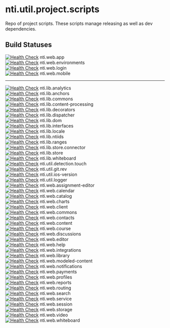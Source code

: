 # nti.util.project.scripts

Repo of project scripts. These scripts manage releasing as well as dev dependencies.

## Build Statuses

[![Health Check](https://github.com/NextThought/nti.web.app/workflows/Project%20Health/badge.svg)](https://github.com/NextThought/nti.web.app/actions) nti.web.app<br/>
[![Health Check](https://github.com/NextThought/nti.web.environments/workflows/Project%20Health/badge.svg)](https://github.com/NextThought/nti.web.environments/actions) nti.web.environments<br/>
[![Health Check](https://github.com/NextThought/nti.web.login/workflows/Project%20Health/badge.svg)](https://github.com/NextThought/nti.web.login/actions) nti.web.login<br/>
[![Health Check](https://github.com/NextThought/nti.web.mobile/workflows/Project%20Health/badge.svg)](https://github.com/NextThought/nti.web.mobile/actions) nti.web.mobile<br/>

---
[![Health Check](https://github.com/NextThought/nti.lib.analytics/workflows/Project%20Health/badge.svg)](https://github.com/NextThought/nti.lib.analytics/actions) nti.lib.analytics<br/>
[![Health Check](https://github.com/NextThought/nti.lib.anchors/workflows/Project%20Health/badge.svg)](https://github.com/NextThought/nti.lib.anchors/actions) nti.lib.anchors<br/>
[![Health Check](https://github.com/NextThought/nti.lib.commons/workflows/Project%20Health/badge.svg)](https://github.com/NextThought/nti.lib.commons/actions) nti.lib.commons<br/>
[![Health Check](https://github.com/NextThought/nti.lib.content-processing/workflows/Project%20Health/badge.svg)](https://github.com/NextThought/nti.lib.content-processing/actions) nti.lib.content-processing<br/>
[![Health Check](https://github.com/NextThought/nti.lib.decorators/workflows/Project%20Health/badge.svg)](https://github.com/NextThought/nti.lib.decorators/actions) nti.lib.decorators<br/>
[![Health Check](https://github.com/NextThought/nti.lib.dispatcher/workflows/Project%20Health/badge.svg)](https://github.com/NextThought/nti.lib.dispatcher/actions) nti.lib.dispatcher<br/>
[![Health Check](https://github.com/NextThought/nti.lib.dom/workflows/Project%20Health/badge.svg)](https://github.com/NextThought/nti.lib.dom/actions) nti.lib.dom<br/>
[![Health Check](https://github.com/NextThought/nti.lib.interfaces/workflows/Project%20Health/badge.svg)](https://github.com/NextThought/nti.lib.interfaces/actions) nti.lib.interfaces<br/>
[![Health Check](https://github.com/NextThought/nti.lib.locale/workflows/Project%20Health/badge.svg)](https://github.com/NextThought/nti.lib.locale/actions) nti.lib.locale<br/>
[![Health Check](https://github.com/NextThought/nti.lib.ntiids/workflows/Project%20Health/badge.svg)](https://github.com/NextThought/nti.lib.ntiids/actions) nti.lib.ntiids<br/>
[![Health Check](https://github.com/NextThought/nti.lib.ranges/workflows/Project%20Health/badge.svg)](https://github.com/NextThought/nti.lib.ranges/actions) nti.lib.ranges<br/>
[![Health Check](https://github.com/NextThought/nti.lib.store.connector/workflows/Project%20Health/badge.svg)](https://github.com/NextThought/nti.lib.store.connector/actions) nti.lib.store.connector<br/>
[![Health Check](https://github.com/NextThought/nti.lib.store/workflows/Project%20Health/badge.svg)](https://github.com/NextThought/nti.lib.store/actions) nti.lib.store<br/>
[![Health Check](https://github.com/NextThought/nti.lib.whiteboard/workflows/Project%20Health/badge.svg)](https://github.com/NextThought/nti.lib.whiteboard/actions) nti.lib.whiteboard<br/>
[![Health Check](https://github.com/NextThought/nti.util.detection.touch/workflows/Project%20Health/badge.svg)](https://github.com/NextThought/nti.util.detection.touch/actions) nti.util.detection.touch<br/>
[![Health Check](https://github.com/NextThought/nti.util.git.rev/workflows/Project%20Health/badge.svg)](https://github.com/NextThought/nti.util.git.rev/actions) nti.util.git.rev<br/>
[![Health Check](https://github.com/NextThought/nti.util.ios-version/workflows/Project%20Health/badge.svg)](https://github.com/NextThought/nti.util.ios-version/actions) nti.util.ios-version<br/>
[![Health Check](https://github.com/NextThought/nti.util.logger/workflows/Project%20Health/badge.svg)](https://github.com/NextThought/nti.util.logger/actions) nti.util.logger<br/>
[![Health Check](https://github.com/NextThought/nti.web.assignment-editor/workflows/Project%20Health/badge.svg)](https://github.com/NextThought/nti.web.assignment-editor/actions) nti.web.assignment-editor<br/>
[![Health Check](https://github.com/NextThought/nti.web.calendar/workflows/Project%20Health/badge.svg)](https://github.com/NextThought/nti.web.calendar/actions) nti.web.calendar<br/>
[![Health Check](https://github.com/NextThought/nti.web.catalog/workflows/Project%20Health/badge.svg)](https://github.com/NextThought/nti.web.catalog/actions) nti.web.catalog<br/>
[![Health Check](https://github.com/NextThought/nti.web.charts/workflows/Project%20Health/badge.svg)](https://github.com/NextThought/nti.web.charts/actions) nti.web.charts<br/>
[![Health Check](https://github.com/NextThought/nti.web.client/workflows/Project%20Health/badge.svg)](https://github.com/NextThought/nti.web.client/actions) nti.web.client<br/>
[![Health Check](https://github.com/NextThought/nti.web.commons/workflows/Project%20Health/badge.svg)](https://github.com/NextThought/nti.web.commons/actions) nti.web.commons<br/>
[![Health Check](https://github.com/NextThought/nti.web.contacts/workflows/Project%20Health/badge.svg)](https://github.com/NextThought/nti.web.contacts/actions) nti.web.contacts<br/>
[![Health Check](https://github.com/NextThought/nti.web.content/workflows/Project%20Health/badge.svg)](https://github.com/NextThought/nti.web.content/actions) nti.web.content<br/>
[![Health Check](https://github.com/NextThought/nti.web.course/workflows/Project%20Health/badge.svg)](https://github.com/NextThought/nti.web.course/actions) nti.web.course<br/>
[![Health Check](https://github.com/NextThought/nti.web.discussions/workflows/Project%20Health/badge.svg)](https://github.com/NextThought/nti.web.discussions/actions) nti.web.discussions<br/>
[![Health Check](https://github.com/NextThought/nti.web.editor/workflows/Project%20Health/badge.svg)](https://github.com/NextThought/nti.web.editor/actions) nti.web.editor<br/>
[![Health Check](https://github.com/NextThought/nti.web.help/workflows/Project%20Health/badge.svg)](https://github.com/NextThought/nti.web.help/actions) nti.web.help<br/>
[![Health Check](https://github.com/NextThought/nti.web.integrations/workflows/Project%20Health/badge.svg)](https://github.com/NextThought/nti.web.integrations/actions) nti.web.integrations<br/>
[![Health Check](https://github.com/NextThought/nti.web.library/workflows/Project%20Health/badge.svg)](https://github.com/NextThought/nti.web.library/actions) nti.web.library<br/>
[![Health Check](https://github.com/NextThought/nti.web.modeled-content/workflows/Project%20Health/badge.svg)](https://github.com/NextThought/nti.web.modeled-content/actions) nti.web.modeled-content<br/>
[![Health Check](https://github.com/NextThought/nti.web.notifications/workflows/Project%20Health/badge.svg)](https://github.com/NextThought/nti.web.notifications/actions) nti.web.notifications<br/>
[![Health Check](https://github.com/NextThought/nti.web.payments/workflows/Project%20Health/badge.svg)](https://github.com/NextThought/nti.web.payments/actions) nti.web.payments<br/>
[![Health Check](https://github.com/NextThought/nti.web.profiles/workflows/Project%20Health/badge.svg)](https://github.com/NextThought/nti.web.profiles/actions) nti.web.profiles<br/>
[![Health Check](https://github.com/NextThought/nti.web.reports/workflows/Project%20Health/badge.svg)](https://github.com/NextThought/nti.web.reports/actions) nti.web.reports<br/>
[![Health Check](https://github.com/NextThought/nti.web.routing/workflows/Project%20Health/badge.svg)](https://github.com/NextThought/nti.web.routing/actions) nti.web.routing<br/>
[![Health Check](https://github.com/NextThought/nti.web.search/workflows/Project%20Health/badge.svg)](https://github.com/NextThought/nti.web.search/actions) nti.web.search<br/>
[![Health Check](https://github.com/NextThought/nti.web.service/workflows/Project%20Health/badge.svg)](https://github.com/NextThought/nti.web.service/actions) nti.web.service<br/>
[![Health Check](https://github.com/NextThought/nti.web.session/workflows/Project%20Health/badge.svg)](https://github.com/NextThought/nti.web.session/actions) nti.web.session<br/>
[![Health Check](https://github.com/NextThought/nti.web.storage/workflows/Project%20Health/badge.svg)](https://github.com/NextThought/nti.web.storage/actions) nti.web.storage<br/>
[![Health Check](https://github.com/NextThought/nti.web.video/workflows/Project%20Health/badge.svg)](https://github.com/NextThought/nti.web.video/actions) nti.web.video<br/>
[![Health Check](https://github.com/NextThought/nti.web.whiteboard/workflows/Project%20Health/badge.svg)](https://github.com/NextThought/nti.web.whiteboard/actions) nti.web.whiteboard<br/>
